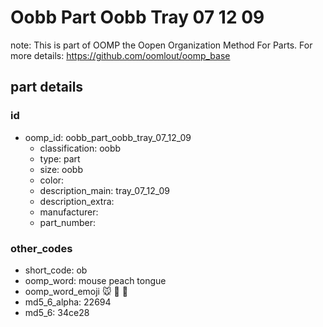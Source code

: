 # Oobb Part Oobb Tray 07 12 09  

note: This is part of OOMP the Oopen Organization Method For Parts. For more details: https://github.com/oomlout/oomp_base

##  part details





### id
* oomp_id: oobb_part_oobb_tray_07_12_09
  * classification: oobb
  * type: part
  * size: oobb
  * color: 
  * description_main: tray_07_12_09
  * description_extra: 
  * manufacturer: 
  * part_number: 

### other_codes
* short_code: ob
* oomp_word: mouse peach tongue
* oomp_word_emoji :mouse: :peach: :tongue:
* md5_6_alpha: 22694
* md5_6: 34ce28